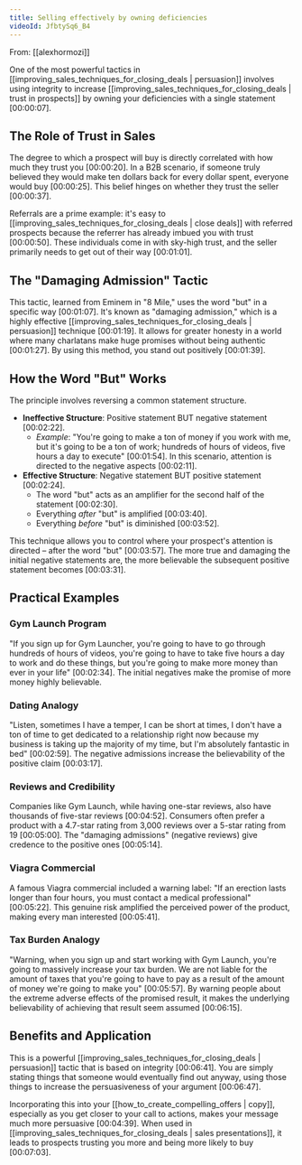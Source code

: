 ```yaml
---
title: Selling effectively by owning deficiencies
videoId: JfbtySq6_B4
---
```


From: [[alexhormozi]] <br/> 

One of the most powerful tactics in [[improving_sales_techniques_for_closing_deals | persuasion]] involves using integrity to increase [[improving_sales_techniques_for_closing_deals | trust in prospects]] by owning your deficiencies with a single statement <a class="yt-timestamp" data-t="00:00:07">[00:00:07]</a>.

## The Role of Trust in Sales
The degree to which a prospect will buy is directly correlated with how much they trust you <a class="yt-timestamp" data-t="00:00:20">[00:00:20]</a>. In a B2B scenario, if someone truly believed they would make ten dollars back for every dollar spent, everyone would buy <a class="yt-timestamp" data-t="00:00:25">[00:00:25]</a>. This belief hinges on whether they trust the seller <a class="yt-timestamp" data-t="00:00:37">[00:00:37]</a>.

Referrals are a prime example: it's easy to [[improving_sales_techniques_for_closing_deals | close deals]] with referred prospects because the referrer has already imbued you with trust <a class="yt-timestamp" data-t="00:00:50">[00:00:50]</a>. These individuals come in with sky-high trust, and the seller primarily needs to get out of their way <a class="yt-timestamp" data-t="00:01:01">[00:01:01]</a>.

## The "Damaging Admission" Tactic
This tactic, learned from Eminem in "8 Mile," uses the word "but" in a specific way <a class="yt-timestamp" data-t="00:01:07">[00:01:07]</a>. It's known as "damaging admission," which is a highly effective [[improving_sales_techniques_for_closing_deals | persuasion]] technique <a class="yt-timestamp" data-t="00:01:19">[00:01:19]</a>. It allows for greater honesty in a world where many charlatans make huge promises without being authentic <a class="yt-timestamp" data-t="00:01:27">[00:01:27]</a>. By using this method, you stand out positively <a class="yt-timestamp" data-t="00:01:39">[00:01:39]</a>.

## How the Word "But" Works
The principle involves reversing a common statement structure.
*   **Ineffective Structure**: Positive statement BUT negative statement <a class="yt-timestamp" data-t="00:02:22">[00:02:22]</a>.
    *   *Example*: "You're going to make a ton of money if you work with me, but it's going to be a ton of work; hundreds of hours of videos, five hours a day to execute" <a class="yt-timestamp" data-t="00:01:54">[00:01:54]</a>. In this scenario, attention is directed to the negative aspects <a class="yt-timestamp" data-t="00:02:11">[00:02:11]</a>.
*   **Effective Structure**: Negative statement BUT positive statement <a class="yt-timestamp" data-t="00:02:24">[00:02:24]</a>.
    *   The word "but" acts as an amplifier for the second half of the statement <a class="yt-timestamp" data-t="00:02:30">[00:02:30]</a>.
    *   Everything *after* "but" is amplified <a class="yt-timestamp" data-t="00:03:40">[00:03:40]</a>.
    *   Everything *before* "but" is diminished <a class="yt-timestamp" data-t="00:03:52">[00:03:52]</a>.

This technique allows you to control where your prospect's attention is directed – after the word "but" <a class="yt-timestamp" data-t="00:03:57">[00:03:57]</a>. The more true and damaging the initial negative statements are, the more believable the subsequent positive statement becomes <a class="yt-timestamp" data-t="00:03:31">[00:03:31]</a>.

## Practical Examples

### Gym Launch Program
"If you sign up for Gym Launcher, you're going to have to go through hundreds of hours of videos, you're going to have to take five hours a day to work and do these things, but you're going to make more money than ever in your life" <a class="yt-timestamp" data-t="00:02:34">[00:02:34]</a>. The initial negatives make the promise of more money highly believable.

### Dating Analogy
"Listen, sometimes I have a temper, I can be short at times, I don't have a ton of time to get dedicated to a relationship right now because my business is taking up the majority of my time, but I'm absolutely fantastic in bed" <a class="yt-timestamp" data-t="00:02:59">[00:02:59]</a>. The negative admissions increase the believability of the positive claim <a class="yt-timestamp" data-t="00:03:17">[00:03:17]</a>.

### Reviews and Credibility
Companies like Gym Launch, while having one-star reviews, also have thousands of five-star reviews <a class="yt-timestamp" data-t="00:04:52">[00:04:52]</a>. Consumers often prefer a product with a 4.7-star rating from 3,000 reviews over a 5-star rating from 19 <a class="yt-timestamp" data-t="00:05:00">[00:05:00]</a>. The "damaging admissions" (negative reviews) give credence to the positive ones <a class="yt-timestamp" data-t="00:05:14">[00:05:14]</a>.

### Viagra Commercial
A famous Viagra commercial included a warning label: "If an erection lasts longer than four hours, you must contact a medical professional" <a class="yt-timestamp" data-t="00:05:22">[00:05:22]</a>. This genuine risk amplified the perceived power of the product, making every man interested <a class="yt-timestamp" data-t="00:05:41">[00:05:41]</a>.

### Tax Burden Analogy
"Warning, when you sign up and start working with Gym Launch, you're going to massively increase your tax burden. We are not liable for the amount of taxes that you're going to have to pay as a result of the amount of money we're going to make you" <a class="yt-timestamp" data-t="00:05:57">[00:05:57]</a>. By warning people about the extreme adverse effects of the promised result, it makes the underlying believability of achieving that result seem assumed <a class="yt-timestamp" data-t="00:06:15">[00:06:15]</a>.

## Benefits and Application
This is a powerful [[improving_sales_techniques_for_closing_deals | persuasion]] tactic that is based on integrity <a class="yt-timestamp" data-t="00:06:41">[00:06:41]</a>. You are simply stating things that someone would eventually find out anyway, using those things to increase the persuasiveness of your argument <a class="yt-timestamp" data-t="00:06:47">[00:06:47]</a>.

Incorporating this into your [[how_to_create_compelling_offers | copy]], especially as you get closer to your call to actions, makes your message much more persuasive <a class="yt-timestamp" data-t="00:04:39">[00:04:39]</a>. When used in [[improving_sales_techniques_for_closing_deals | sales presentations]], it leads to prospects trusting you more and being more likely to buy <a class="yt-timestamp" data-t="00:07:03">[00:07:03]</a>.